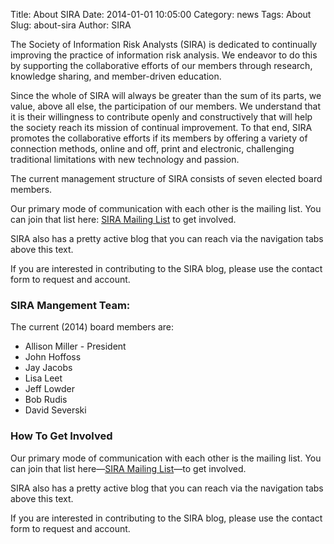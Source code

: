 Title: About SIRA
Date: 2014-01-01 10:05:00
Category: news
Tags: About
Slug: about-sira
Author: SIRA

The Society of Information Risk Analysts (SIRA) is dedicated to continually improving the practice of information risk analysis. We endeavor to do this by supporting the collaborative efforts of our members through research, knowledge sharing, and member-driven education.

Since the whole of SIRA will always be greater than the sum of its parts, we value, above all else, the participation of our members. We understand that it is their willingness to contribute openly and constructively that will help the society reach its mission of continual improvement. To that end, SIRA promotes the collaborative efforts if its members by offering a variety of connection methods, online and off, print and electronic, challenging traditional limitations with new technology and passion.

The current management structure of SIRA consists of seven elected board members.

Our primary mode of communication with each other is the mailing list. You can join that list here: <a href="http://lists.societyinforisk.org/mailman/listinfo/sira">SIRA Mailing List</a> to get involved.

SIRA also has a pretty active blog that you can reach via the navigation tabs above this text.

If you are interested in contributing to the SIRA blog, please use the contact form to request and account.

### SIRA Mangement Team:

The current (2014) board members are:

- Allison Miller - President
- John Hoffoss
- Jay Jacobs
- Lisa Leet
- Jeff Lowder
- Bob Rudis
- David Severski

### How To Get Involved

Our primary mode of communication with each other is the mailing list. You can join that list here&mdash;[SIRA Mailing List](http://lists.societyinforisk.org/mailman/listinfo/sira)&mdash;to get involved.

SIRA also has a pretty active blog that you can reach via the navigation tabs above this text.

If you are interested in contributing to the SIRA blog, please use the contact form to request and account.
